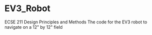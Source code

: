 # EV3_Robot
ECSE 211 Design Principles and Methods 
The code for the EV3 robot to navigate on a 12" by 12" field
